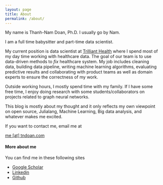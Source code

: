 ```yaml
---
layout: page
title: About
permalink: /about/
---
```


My name is Thanh-Nam Doan, Ph.D. I usually go by Nam.

I am a full time babysitter and part-time data scientist.

My current position is data scientist at [Trilliant Health](https://www.trillianthealth.com/) where I spend most of my day time working with healthcare data. The goal of our team is to use data-driven methods to *fix* healthcare system. My job includes cleaning data, building data pipeline, writing machine learning algorithms, evaluating predictive results and collaborating with product teams as well as domain experts to ensure the correctness of my work.

Outside working hours, I mostly spend time with my family. If I have some free time, I enjoy doing research with some students/collaborators on projects related to graph neural networks. 

This blog is mostly about my thought and it only reflects my own viewpoint on open source, Julialang, Machine Learning, Big data analysis, and whatever makes me excited.

If you want to contact me, email me at  

[me [at] tndoan.com](http://tndoan.com/) 


#### More about me

You can find me in these following sites
- [Google Scholar](https://scholar.google.com/citations?user=CtZurGMAAAAJ)
- [Linkedin](https://www.linkedin.com/in/tndoan)
- [Github](https://github.com/tndoan)
